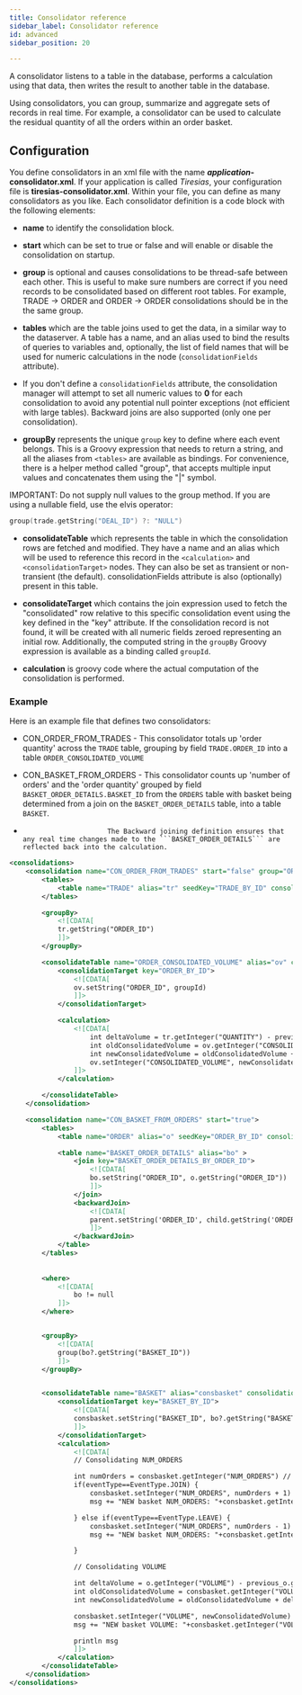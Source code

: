 ```yaml
---
title: Consolidator reference
sidebar_label: Consolidator reference
id: advanced
sidebar_position: 20

---
```


A consolidator listens to a table in the database, performs a calculation using that data, then writes the result to another table in the database.

Using consolidators, you can group, summarize and aggregate sets of records in real time. For example, a consolidator can be used to calculate the residual quantity of all the orders within an order basket.


## Configuration
You define consolidators in an xml file with the name **_application_-consolidator.xml**. 
If your application is called *Tiresias*, your configuration file is **tiresias-consolidator.xml**.
Within your file, you can define as many consolidators as you like. 
Each consolidator definition is a code block with the following elements:


* **name** to identify the consolidation block.

* **start** which can be set to true or false and will enable or disable the consolidation on startup.

* **group** is optional and causes consolidations to be thread-safe between each other. This is useful to make sure numbers are correct if you need records to be consolidated based on different root tables. For example, TRADE -> ORDER and ORDER -> ORDER consolidations should be in the the same group.

* **tables** which are the table joins used to get the data, in a similar way to the dataserver. A table has a name, and an alias used to bind the results of queries to variables and, optionally, the list of field names that will be used for numeric calculations in the node (`consolidationFields` attribute). 
* If you don't define a `consolidationFields` attribute, the consolidation manager will attempt to set all numeric values to **0** for each consolidation to avoid any potential null pointer exceptions (not efficient with large tables). Backward joins are also supported (only one per consolidation).

* **groupBy** represents the unique `group` key to define where each event belongs. This is a Groovy expression that needs to return a string, and all the aliases from `<tables>` are available as bindings. For convenience, there is a helper method called "group", that accepts multiple input values and concatenates them using the "|" symbol.

IMPORTANT: Do not supply null values  to the group method. If you are using a nullable field,  use the elvis operator: 

```kotlin
group(trade.getString("DEAL_ID") ?: "NULL")
```
 
* **consolidateTable** which represents the table in which the consolidation rows are fetched and modified. They have a name and an alias which will be used to reference this record in the `<calculation>` and `<consolidationTarget>` nodes. They can also be set as transient or non-transient (the default). consolidationFields attribute is also (optionally) present in this table.

* **consolidateTarget** which contains the join expression used to fetch the "consolidated" row relative to this specific consolidation event using the key defined in the "key" attribute. If the consolidation record is not found, it will be created with all numeric fields zeroed representing an initial row. Additionally, the computed string in the `groupBy` Groovy expression is available as a binding called `groupId`.

* **calculation** is groovy code where the actual computation of the consolidation is performed.

### Example
Here is an example file that defines two consolidators:

* CON_ORDER_FROM_TRADES - This consolidator totals up 'order quantity' across the ```TRADE``` table, grouping by field ```TRADE.ORDER_ID```
                          into a table ```ORDER_CONSOLIDATED_VOLUME```
               
* CON_BASKET_FROM_ORDERS - This consolidator counts up 'number of orders' and the 'order quantity' grouped by field ```BASKET_ORDER_DETAILS.BASKET_ID``` from the ```ORDERS``` table
                           with basket being determined from a join on the ```BASKET_ORDER_DETAILS``` table, into a table ```BASKET```. 
* 
                           The Backward joining definition ensures that any real time changes made to the ```BASKET_ORDER_DETAILS``` are reflected back into the calculation.  


```xml
<consolidations>
    <consolidation name="CON_ORDER_FROM_TRADES" start="false" group="ORDER">
        <tables>
            <table name="TRADE" alias="tr" seedKey="TRADE_BY_ID" consolidationFields="QUANTITY"/>
        </tables>

        <groupBy>
            <![CDATA[
            tr.getString("ORDER_ID")
            ]]>
        </groupBy>

        <consolidateTable name="ORDER_CONSOLIDATED_VOLUME" alias="ov" consolidationFields="CONSOLIDATED_VOLUME" transient="false">
            <consolidationTarget key="ORDER_BY_ID">
                <![CDATA[
                ov.setString("ORDER_ID", groupId)
                ]]>
            </consolidationTarget>

            <calculation>
                <![CDATA[
                    int deltaVolume = tr.getInteger("QUANTITY") - previous_tr.getInteger("QUANTITY")
                    int oldConsolidatedVolume = ov.getInteger("CONSOLIDATED_VOLUME")
                    int newConsolidatedVolume = oldConsolidatedVolume + deltaVolume
                    ov.setInteger("CONSOLIDATED_VOLUME", newConsolidatedVolume)
                ]]>
            </calculation>

        </consolidateTable>
    </consolidation>

    <consolidation name="CON_BASKET_FROM_ORDERS" start="true">
        <tables>
            <table name="ORDER" alias="o" seedKey="ORDER_BY_ID" consolidationFields="VOLUME"/>

            <table name="BASKET_ORDER_DETAILS" alias="bo" >
                <join key="BASKET_ORDER_DETAILS_BY_ORDER_ID">
                    <![CDATA[
                    bo.setString("ORDER_ID", o.getString("ORDER_ID"))
                    ]]>
                </join>
                <backwardJoin>
                    <![CDATA[
                    parent.setString('ORDER_ID', child.getString('ORDER_ID'))
                    ]]>
                </backwardJoin>
            </table>
        </tables>
        
            
        <where>
            <![CDATA[
                bo != null
            ]]>
        </where>


        <groupBy>
            <![CDATA[
            group(bo?.getString("BASKET_ID"))
            ]]>
        </groupBy>


        <consolidateTable name="BASKET" alias="consbasket" consolidationFields="NUM_ORDERS VOLUME">
            <consolidationTarget key="BASKET_BY_ID">
                <![CDATA[
                consbasket.setString("BASKET_ID", bo?.getString("BASKET_ID"))
                ]]>
            </consolidationTarget>
            <calculation>
                <![CDATA[
                // Consolidating NUM_ORDERS

                int numOrders = consbasket.getInteger("NUM_ORDERS") // before
                if(eventType==EventType.JOIN) {
                    consbasket.setInteger("NUM_ORDERS", numOrders + 1)
                    msg += "NEW basket NUM_ORDERS: "+consbasket.getInteger("NUM_ORDERS")+"\n"

                } else if(eventType==EventType.LEAVE) {
                    consbasket.setInteger("NUM_ORDERS", numOrders - 1)
                    msg += "NEW basket NUM_ORDERS: "+consbasket.getInteger("NUM_ORDERS")+"\n"

                }

                // Consolidating VOLUME

                int deltaVolume = o.getInteger("VOLUME") - previous_o.getInteger("VOLUME")
                int oldConsolidatedVolume = consbasket.getInteger("VOLUME")
                int newConsolidatedVolume = oldConsolidatedVolume + deltaVolume

                consbasket.setInteger("VOLUME", newConsolidatedVolume)
                msg += "NEW basket VOLUME: "+consbasket.getInteger("VOLUME")+"\n"

                println msg
                ]]>
            </calculation>
        </consolidateTable>
    </consolidation>
</consolidations>
```